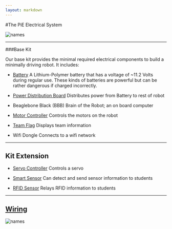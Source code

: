 ```yaml
---
layout: markdown
---
```


#The PiE Electrical System

![names](http://i.imgur.com/80K7t9A.png)

---

###Base Kit <a name="BaseKit"></a>

Our base kit provides the minimal required electrical components to build a minimally driving robot. It includes:

* [Battery](battery.html)
A Lithium-Polymer battery that has a voltage of ~11.2 Volts during regular use. These kinds of batteries are powerful but can be rather dangerous if charged incorrectly.

* [Power Distribution Board](pdb.html)
Distributes power from Battery to rest of robot

* Beaglebone Black (BBB)
Brain of the Robot; an on board computer

* [Motor Controller](motor-controller.html)
Controls the motors on the robot

* [Team Flag](team-flag.html)
Displays team information

* Wifi Dongle
Connects to a wifi network

---

## Kit Extension <a name="kitEx"></a>

* [Servo Controller](https://forum.pierobotics.org/t/servo-controllers/275)
Controls a servo 

* [Smart Sensor](https://forum.pierobotics.org/t/smart-sensor/278)
Can detect and send sensor information to students

* [RFID Sensor](https://forum.pierobotics.org/t/rfid-sensor/274)
Relays RFID information to students

---

## [Wiring](https://forum.pierobotics.org/t/how-to-assemble-the-electrical-system/287)<a name = "wiring"></a>

![names](http://i.imgur.com/85TLAY7.png)
